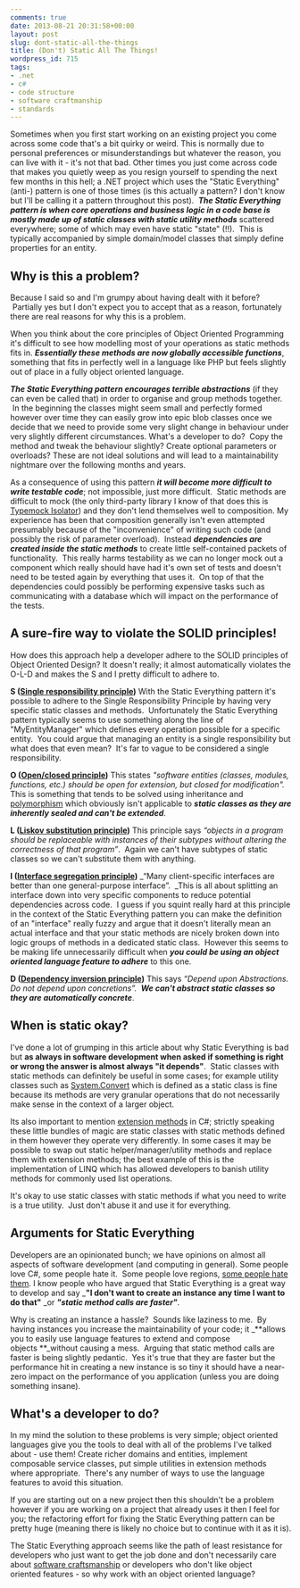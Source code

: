 ```yaml
---
comments: true
date: 2013-08-21 20:31:58+00:00
layout: post
slug: dont-static-all-the-things
title: (Don't) Static All The Things!
wordpress_id: 715
tags:
- .net
- c#
- code structure
- software craftmanship
- standards
---
```


Sometimes when you first start working on an existing project you come across some code that's a bit quirky or weird. This is normally due to personal preferences or misunderstandings but whatever the reason, you can live with it - it's not that bad. Other times you just come across code that makes you quietly weep as you resign yourself to spending the next few months in this hell; a .NET project which uses the "Static Everything" (anti-) pattern is one of those times (is this actually a pattern? I don't know but I'll be calling it a pattern throughout this post).  _**The Static Everything pattern is when core operations and business logic in a code base is mostly made up of static classes with static utility methods**_ scattered everywhere; some of which may even have static "state" (!!).  This is typically accompanied by simple domain/model classes that simply define properties for an entity.

<!-- more -->

## Why is this a problem?


Because I said so and I'm grumpy about having dealt with it before?  Partially yes but I don't expect you to accept that as a reason, fortunately there are real reasons for why this is a problem.

When you think about the core principles of Object Oriented Programming it's difficult to see how modelling most of your operations as static methods fits in. _**Essentially these methods are now globally accessible functions**_, something that fits in perfectly well in a language like PHP but feels slightly out of place in a fully object oriented language.

_**The Static Everything pattern encourages terrible abstractions**_ (if they can even be called that) in order to organise and group methods together.  In the beginning the classes might seem small and perfectly formed however over time they can easily grow into epic blob classes once we decide that we need to provide some very slight change in behaviour under very slightly different circumstances. What's a developer to do?  Copy the method and tweak the behaviour slightly? Create optional parameters or overloads? These are not ideal solutions and will lead to a maintainability nightmare over the following months and years.

As a consequence of using this pattern _**it will become more difficult to write testable code**_; not impossible, just more difficult.  Static methods are difficult to mock (the only third-party library I know of that does this is [Typemock Isolator](http://www.typemock.com/isolator-product-page)) and they don't lend themselves well to composition. My experience has been that composition generally isn't even attempted presumably because of the "inconvenience" of writing such code (and possibly the risk of parameter overload).  Instead _**dependencies are created inside the static methods**_ to create little self-contained packets of functionality.  This really harms testability as we can no longer mock out a component which really should have had it's own set of tests and doesn't need to be tested again by everything that uses it.  On top of that the dependencies could possibly be performing expensive tasks such as communicating with a database which will impact on the performance of the tests.


## A sure-fire way to violate the SOLID principles!


How does this approach help a developer adhere to the SOLID principles of Object Oriented Design? It doesn't really; it almost automatically violates the O-L-D and makes the S and I pretty difficult to adhere to.

**S ([Single responsibility principle](http://en.wikipedia.org/wiki/Single_responsibility_principle))**
With the Static Everything pattern it's possible to adhere to the Single Responsibility Principle by having very specific static classes and methods.  Unfortunately the Static Everything pattern typically seems to use something along the line of "MyEntityManager" which defines every operation possible for a specific entity.  You could argue that managing an entity is a single responsibility but what does that even mean?  It's far to vague to be considered a single responsibility.

**O ([Open/closed principle](http://en.wikipedia.org/wiki/Open/closed_principle))**
This states _"software entities (classes, modules, functions, etc.) should be open for extension, but closed for modification"._  This is something that tends to be solved using inheritance and [polymorphism](http://en.wikipedia.org/wiki/Polymorphism_in_object-oriented_programming) which obviously isn't applicable to _**static classes as they are inherently sealed and can't be extended**_.

**L ([Liskov substitution principle](http://en.wikipedia.org/wiki/Liskov_substitution_principle))**
This principle says _“objects in a program should be replaceable with instances of their subtypes without altering the correctness of that program”_.  Again we can't have subtypes of static classes so we can't substitute them with anything.

**I ([Interface segregation principle](http://en.wikipedia.org/wiki/Interface_segregation_principle))**
_“Many client-specific interfaces are better than one general-purpose interface”.  _This is all about splitting an interface down into very specific components to reduce potential dependencies across code.  I guess if you squint really hard at this principle in the context of the Static Everything pattern you can make the definition of an "interface" really fuzzy and argue that it doesn't literally mean an actual interface and that your static methods are nicely broken down into logic groups of methods in a dedicated static class.  However this seems to be making life unnecessarily difficult when _**you could be using an object oriented language feature to adhere**_ to this one.

**D ([Dependency inversion principle](http://en.wikipedia.org/wiki/Dependency_inversion_principle))**
This says _“Depend upon Abstractions. Do not depend upon concretions”._  _**We can't abstract static classes so they are automatically concrete**_.


## When is static okay?


I've done a lot of grumping in this article about why Static Everything is bad but **as always in software development when asked if something is right or wrong the answer is almost always "it depends"**.  Static classes with static methods can definitely be useful in some cases; for example utility classes such as [System.Convert](http://msdn.microsoft.com/en-us/library/system.convert.aspx) which is defined as a static class is fine because its methods are very granular operations that do not necessarily make sense in the context of a larger object.

Its also important to mention [extension methods](http://msdn.microsoft.com/en-us/library/vstudio/bb383977.aspx) in C#; strictly speaking these little bundles of magic are static classes with static methods defined in them however they operate very differently. In some cases it may be possible to swap out static helper/manager/utility methods and replace them with extension methods; the best example of this is the implementation of LINQ which has allowed developers to banish utility methods for commonly used list operations.

It's okay to use static classes with static methods if what you need to write is a true utility.  Just don't abuse it and use it for everything.


## Arguments for Static Everything


Developers are an opinionated bunch; we have opinions on almost all aspects of software development (and computing in general). Some people love C#, some people hate it.  Some people love regions, [some people hate them](http://jason-mitchell.com/software-development/visual-studio-regions-make-me-cringe/). I know people who have argued that Static Everything is a great way to develop and say _**"I don't want to create an instance any time I want to do that"** _or _**"static method calls are faster"**_.

Why is creating an instance a hassle?  Sounds like laziness to me.  By having instances you increase the maintainability of your code; it _**allows you to easily use language features to extend and compose objects **_without causing a mess.  Arguing that static method calls are faster is being slightly pedantic.  Yes it's true that they are faster but the performance hit in creating a new instance is so tiny it should have a near-zero impact on the performance of you application (unless you are doing something insane).


## What's a developer to do?


In my mind the solution to these problems is very simple; object oriented languages give you the tools to deal with all of the problems I've talked about - use them! Create richer domains and entities, implement composable service classes, put simple utilities in extension methods where appropriate.  There's any number of ways to use the language features to avoid this situation.

If you are starting out on a new project then this shouldn't be a problem however if you are working on a project that already uses it then I feel for you; the refactoring effort for fixing the Static Everything pattern can be pretty huge (meaning there is likely no choice but to continue with it as it is).

The Static Everything approach seems like the path of least resistance for developers who just want to get the job done and don't necessarily care about [software craftsmanship](http://en.wikipedia.org/wiki/Software_Craftsmanship) or developers who don't like object oriented features - so why work with an object oriented language?
